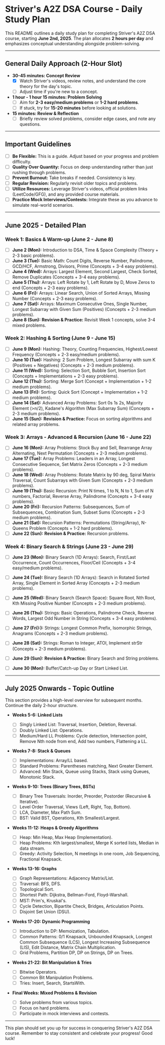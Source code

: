 # Striver's A2Z DSA Course - Daily Study Plan

This README outlines a daily study plan for completing Striver's A2Z DSA course, starting **June 2nd, 2025**. The plan allocates **2 hours per day** and emphasizes conceptual understanding alongside problem-solving.

---

## General Daily Approach (2-Hour Slot)

- **30-45 minutes: Concept Review**
  - [x] Watch Striver's videos, review notes, and understand the core theory for the day's topic.
  - [ ] Adjust time if you're new to a concept.
- **1 hour - 1 hour 15 minutes: Problem Solving**
  - [ ] Aim for **2-3 easy/medium problems** or **1-2 hard problems**.
  - [ ] If stuck, try for **15-20 minutes** before looking at solutions.
- **15 minutes: Review & Reflection**
  - [ ] Briefly review solved problems, consider edge cases, and note any questions.

---

## Important Guidelines

- [ ] **Be Flexible:** This is a guide. Adjust based on your progress and problem difficulty.
- [ ] **Quality Over Quantity:** Focus on deep understanding rather than just rushing through problems.
- [ ] **Prevent Burnout:** Take breaks if needed. Consistency is key.
- [ ] **Regular Revision:** Regularly revisit older topics and problems.
- [ ] **Utilize Resources:** Leverage Striver's videos, official problem links (LeetCode/GFG), and any provided course materials.
- [ ] **Practice Mock Interviews/Contests:** Integrate these as you advance to simulate real-world scenarios.

---

## June 2025 - Detailed Plan

### Week 1: Basics & Warm-up (June 2 - June 8)

- [ ] **June 2 (Mon):** Introduction to DSA, Time & Space Complexity (Theory + 2-3 basic problems).
- [ ] **June 3 (Tue):** Basic Math: Count Digits, Reverse Number, Palindrome, GCD/HCF, Armstrong, Divisors, Prime (Concepts + 3-4 easy problems).
- [ ] **June 4 (Wed):** Arrays: Largest Element, Second Largest, Check Sorted, Remove Duplicates (Concepts + 3-4 easy problems).
- [ ] **June 5 (Thu):** Arrays: Left Rotate by 1, Left Rotate by D, Move Zeros to end (Concepts + 2-3 easy problems).
- [ ] **June 6 (Fri):** Arrays: Linear Search, Union of Sorted Arrays, Missing Number (Concepts + 2-3 easy problems).
- [ ] **June 7 (Sat):** Arrays: Maximum Consecutive Ones, Single Number, Longest Subarray with Given Sum (Positives) (Concepts + 2-3 medium problems).
- [ ] **June 8 (Sun):** **Revision & Practice:** Revisit Week 1 concepts, solve 3-4 mixed problems.

### Week 2: Hashing & Sorting (June 9 - June 15)

- [ ] **June 9 (Mon):** Hashing: Theory, Counting Frequencies, Highest/Lowest Frequency (Concepts + 2-3 easy/medium problems).
- [ ] **June 10 (Tue):** Hashing: 2 Sum Problem, Longest Subarray with sum K (Positives + Negatives) (Concepts + 2-3 medium problems).
- [ ] **June 11 (Wed):** Sorting: Selection Sort, Bubble Sort, Insertion Sort (Concepts + Implementations + 2-3 easy problems).
- [ ] **June 12 (Thu):** Sorting: Merge Sort (Concept + Implementation + 1-2 medium problems).
- [ ] **June 13 (Fri):** Sorting: Quick Sort (Concept + Implementation + 1-2 medium problems).
- [ ] **June 14 (Sat):** Advanced Array Problems: Sort 0s 1s 2s, Majority Element (>n/2), Kadane's Algorithm (Max Subarray Sum) (Concepts + 2-3 medium problems).
- [ ] **June 15 (Sun):** **Revision & Practice:** Focus on sorting algorithms and related array problems.

### Week 3: Arrays - Advanced & Recursion (June 16 - June 22)

- [ ] **June 16 (Mon):** Array Problems: Stock Buy and Sell, Rearrange Array Alternating, Next Permutation (Concepts + 2-3 medium problems).
- [ ] **June 17 (Tue):** Array Problems: Leaders in an Array, Longest Consecutive Sequence, Set Matrix Zeros (Concepts + 2-3 medium problems).
- [ ] **June 18 (Wed):** Array Problems: Rotate Matrix by 90 deg, Spiral Matrix Traversal, Count Subarrays with Given Sum (Concepts + 2-3 medium problems).
- [ ] **June 19 (Thu):** Basic Recursion: Print N times, 1 to N, N to 1, Sum of N numbers, Factorial, Reverse Array, Palindrome (Concepts + 3-4 easy problems).
- [ ] **June 20 (Fri):** Recursion Patterns: Subsequences, Sum of Subsequences, Combination Sum, Subset Sums (Concepts + 2-3 medium problems).
- [ ] **June 21 (Sat):** Recursion Patterns: Permutations (String/Array), N-Queens Problem (Concepts + 1-2 hard problems).
- [ ] **June 22 (Sun):** **Revision & Practice:** Recursion problems.

### Week 4: Binary Search & Strings (June 23 - June 29)

- [ ] **June 23 (Mon):** Binary Search (1D Arrays): Search, First/Last Occurrence, Count Occurrences, Floor/Ceil (Concepts + 3-4 easy/medium problems).
- [ ] **June 24 (Tue):** Binary Search (1D Arrays): Search in Rotated Sorted Array, Single Element in Sorted Array (Concepts + 2-3 medium problems).
- [ ] **June 25 (Wed):** Binary Search (Search Space): Square Root, Nth Root, Kth Missing Positive Number (Concepts + 2-3 medium problems).
- [ ] **June 26 (Thu):** Strings: Basic Operations, Palindrome Check, Reverse Words, Largest Odd Number in String (Concepts + 3-4 easy problems).
- [ ] **June 27 (Fri):):** Strings: Longest Common Prefix, Isomorphic Strings, Anagrams (Concepts + 2-3 medium problems).
- [ ] **June 28 (Sat):** Strings: Roman to Integer, ATOI, Implement strStr (Concepts + 2-3 medium problems).
- [ ] **June 29 (Sun):** **Revision & Practice:** Binary Search and String problems.

- [ ] **June 30 (Mon):** Buffer/Catch-up Day or Start Linked List.

---

## July 2025 Onwards - Topic Outline

This section provides a high-level overview for subsequent months. Continue the daily 2-hour structure.

- **Weeks 5-6: Linked Lists**

  - [ ] Singly Linked List: Traversal, Insertion, Deletion, Reversal.
  - [ ] Doubly Linked List: Operations.
  - [ ] Medium/Hard LL Problems: Cycle detection, Intersection point, Remove Nth node from end, Add two numbers, Flattening a LL.

- **Weeks 7-8: Stack & Queues**

  - [ ] Implementations: Array/LL based.
  - [ ] Standard Problems: Parentheses matching, Next Greater Element.
  - [ ] Advanced: Min Stack, Queue using Stacks, Stack using Queues, Monotonic Stack.

- **Weeks 9-10: Trees (Binary Trees, BSTs)**

  - [ ] Binary Tree Traversals: Inorder, Preorder, Postorder (Recursive & Iterative).
  - [ ] Level Order Traversal, Views (Left, Right, Top, Bottom).
  - [ ] LCA, Diameter, Max Path Sum.
  - [ ] BST: Valid BST, Operations, Kth Smallest/Largest.

- **Weeks 11-12: Heaps & Greedy Algorithms**

  - [ ] Heap: Min Heap, Max Heap (Implementation).
  - [ ] Heap Problems: Kth largest/smallest, Merge K sorted lists, Median in data stream.
  - [ ] Greedy: Activity Selection, N meetings in one room, Job Sequencing, Fractional Knapsack.

- **Weeks 13-16: Graphs**

  - [ ] Graph Representations: Adjacency Matrix/List.
  - [ ] Traversal: BFS, DFS.
  - [ ] Topological Sort.
  - [ ] Shortest Path: Dijkstra, Bellman-Ford, Floyd-Warshall.
  - [ ] MST: Prim's, Kruskal's.
  - [ ] Cycle Detection, Bipartite Check, Bridges, Articulation Points.
  - [ ] Disjoint Set Union (DSU).

- **Weeks 17-20: Dynamic Programming**

  - [ ] Introduction to DP: Memoization, Tabulation.
  - [ ] Common Patterns: 0/1 Knapsack, Unbounded Knapsack, Longest Common Subsequence (LCS), Longest Increasing Subsequence (LIS), Edit Distance, Matrix Chain Multiplication.
  - [ ] Grid Problems, Partition DP, DP on Strings, DP on Trees.

- **Weeks 21-22: Bit Manipulation & Tries**

  - [ ] Bitwise Operators.
  - [ ] Common Bit Manipulation Problems.
  - [ ] Tries: Insert, Search, StartsWith.

- **Final Weeks: Mixed Problems & Revision**
  - [ ] Solve problems from various topics.
  - [ ] Focus on hard problems.
  - [ ] Participate in mock interviews and contests.

---

This plan should set you up for success in conquering Striver's A2Z DSA course. Remember to stay consistent and celebrate your progress! Good luck!
